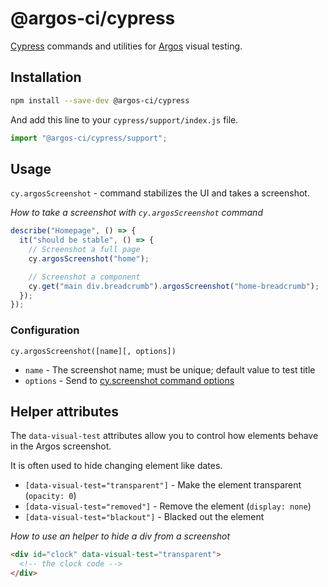 # @argos-ci/cypress

[Cypress](https://cypress.io) commands and utilities for [Argos](https://argos-ci.com) visual testing.

## Installation

```sh
npm install --save-dev @argos-ci/cypress
```

And add this line to your `cypress/support/index.js` file.

```js
import "@argos-ci/cypress/support";
```

## Usage

`cy.argosScreenshot` - command stabilizes the UI and takes a screenshot.

_How to take a screenshot with `cy.argosScreenshot` command_

```js
describe("Homepage", () => {
  it("should be stable", () => {
    // Screenshot a full page
    cy.argosScreenshot("home");

    // Screenshot a component
    cy.get("main div.breadcrumb").argosScreenshot("home-breadcrumb");
  });
});
```

### Configuration

`cy.argosScreenshot([name][, options])`

- `name` - The screenshot name; must be unique; default value to test title
- `options` - Send to [cy.screenshot command options](https://docs.cypress.io/api/commands/screenshot)

## Helper attributes

The `data-visual-test` attributes allow you to control how elements behave in the Argos screenshot.

It is often used to hide changing element like dates.

- `[data-visual-test="transparent"]` - Make the element transparent (`opacity: 0`)
- `[data-visual-test="removed"]` - Remove the element (`display: none`)
- `[data-visual-test="blackout"]` - Blacked out the element

_How to use an helper to hide a div from a screenshot_

```html
<div id="clock" data-visual-test="transparent">
  <!-- the clock code -->
</div>
```
